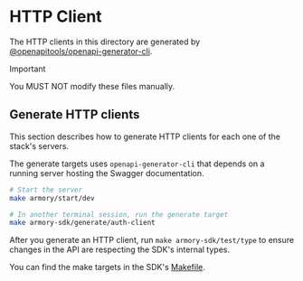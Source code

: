 # HTTP Client

The HTTP clients in this directory are generated by
[@openapitools/openapi-generator-cli](https://www.npmjs.com/package/@openapitools/openapi-generator-cli).

> [!IMPORTANT]
> You MUST NOT modify these files manually.

## Generate HTTP clients

This section describes how to generate HTTP clients for each one of the stack's
servers.

The generate targets uses `openapi-generator-cli` that depends on a running
server hosting the Swagger documentation.

```bash
# Start the server
make armory/start/dev

# In another terminal session, run the generate target
make armory-sdk/generate/auth-client
```

After you generate an HTTP client, run `make armory-sdk/test/type` to ensure
changes in the API are respecting the SDK's internal types. 

You can find the make targets in the SDK's [Makefile](./../../../../Makefile).

